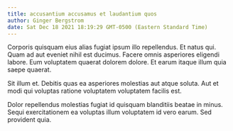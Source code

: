 ```yaml
---
title: accusantium accusamus et laudantium quos
author: Ginger Bergstrom
date: Sat Dec 18 2021 18:19:29 GMT-0500 (Eastern Standard Time)
---
```

Corporis quisquam eius alias fugiat ipsum illo repellendus. Et natus qui. Quam ad aut eveniet nihil est ducimus. Facere omnis asperiores eligendi labore. Eum voluptatem quaerat dolorem dolore. Et earum itaque illum quia saepe quaerat.

 Sit illum et. Debitis quas ea asperiores molestias aut atque soluta. Aut et modi qui voluptas ratione voluptatem voluptatem facilis est.

 Dolor repellendus molestias fugiat id quisquam blanditiis beatae in minus. Sequi exercitationem ea voluptas illum voluptatem id vero earum. Sed provident quia.